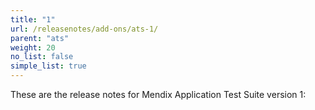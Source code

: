 ```yaml
---
title: "1"
url: /releasenotes/add-ons/ats-1/
parent: "ats"
weight: 20
no_list: false
simple_list: true
---
```


These are the release notes for Mendix Application Test Suite version 1:
